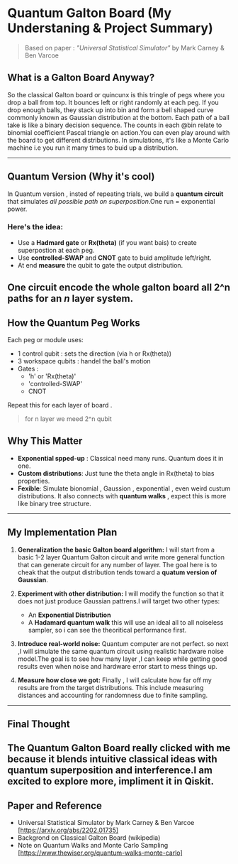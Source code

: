 # Quantum Galton Board (My Understaning & Project Summary)
> Based on paper : *"Universal Statistical Simulator"* by Mark Carney & Ben Varcoe
## What is a Galton Board Anyway?
So the classical Galton board or quincunx is this tringle of pegs where you drop a ball from top. It bounces left or right randomly at each peg. If you drop enough balls, they stack up into bin and form a bell shaped curve commonly known as Gaussian distribution at the bottom.
Each path of a ball take is like a binary decision sequence. The counts in each @bin relate to binomial coefficient Pascal triangle on action.You can even play around with the board to get different distributions. 
In simulations, it's like a Monte Carlo machine i.e you run it many times to buid up a distribution.

---
## Quantum Version (Why it's cool)
In Quantum version , insted of repeating trials, we build a **quantum circuit** that simulates *all possible path on superposition*.One run = exponential power.
### Here's the idea:
- Use a **Hadmard gate** or **Rx(theta)** (if you want bais) to create superpostion at each peg.
- Use **controlled-SWAP** and **CNOT** gate to buid amplitude left/right.
- At end **measure** the qubit to gate the output distribution.

One circuit encode the whole galton board all 2^n paths for an *n* layer system.
----

## How the Quantum Peg Works 
Each peg or module uses:
- 1 control qubit : sets the direction (via h or Rx(theta))
- 3 workspace qubits : handel the ball's motion
- Gates :
  - 'h' or 'Rx(theta)'
  - 'controlled-SWAP'
  - CNOT

Repeat this for each layer of board .
> for n layer we meed 2^n qubit

## Why This Matter 
- **Exponential spped-up** : Classical need many runs. Quantum does it in one.
- **Custom distributions**: Just tune the theta angle in Rx(theta) to bias properties.
- **Fexible**: Simulate bionomial , Gaussion , exponential , even weird custum distributions.
It also connects with **quantum walks** , expect this is more like binary tree structure.
---
## My Implementation Plan
1) **Generalization the basic Galton board algorithm:** 
   I will start from a basic 1-2 layer Quantum Galton circuit and write more general function that can generate circuit for any number of layer. The goal here is to cheak that the output distribution tends toward a **quatum version of Gaussian**.
   
2) **Experiment with other distribution:** 
   I will modify the function so that it does not just produce Gaussian pattrens.I will target two other types:
   - An **Exponential Distribution**
   - A **Hadamard quantum walk** this will use an ideal all to all noiseless sampler, so i can see the theoritical performance first.
  
3) **Introduce real-world noise:**
   Quantum computer are not perfect. so next ,I will simulate the same quantum circuit using realistic hardware noise model.The goal is to see how many layer ,I can keep while getting good results even when noise and hardware error start to mess things up.

4) **Measure how close we got:**
   Finally , I will calculate how far off my results are from the target distributions. This include measuring distances and accounting for randomness due to finite sampling.
----
## Final Thought
The Quantum Galton Board really clicked with me because it blends intuitive classical ideas with quantum superposition and interference.I am excited to explore more, impliment it in Qiskit.
---
## Paper and Reference
- Universal Statistical Simulator by Mark Carney & Ben Varcoe [https://arxiv.org/abs/2202.01735]
- Backgrond on Classical Galton Board (wikipedia)
- Note on Quantum Walks and Monte Carlo Sampling [https://www.thewiser.org/quantum-walks-monte-carlo]
